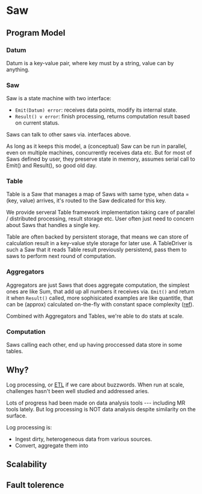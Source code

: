 # Saw

## Program Model

### Datum

Datum is a key-value pair, where key must by a string, value can by anything.

### Saw

Saw is a state machine with two interface:

- `Emit(Datum) error`: receives data points, modify its internal state.
- `Result() v error`: finish processing, returns computation result based on current status.

Saws can talk to other saws via. interfaces above.

As long as it keeps this model, a (conceptual) Saw can be run in parallel, even on multiple machines, concurrently receives data etc. But for most of Saws defined by user, they preserve state in memory, assumes serial call to Emit() and Result(), so good old day.

### Table

Table is a Saw that manages a map of Saws with same type, when data = (key, value) arrives, it's routed to the Saw dedicated for this key.

We provide serveral Table framework implementation taking care of parallel / distributed processing, result storage etc. User often just need to concern about Saws that handles a single key.

Table are often backed by persistent storage, that means we can store of calculation result in a key-value style storage for later use. A TableDriver is such a Saw that it reads Table result previously persistend, pass them to saws to perform next round of computation.

### Aggregators

Aggregators are just Saws that does aggregate computation, the simplest ones are like Sum, that add up all numbers it receives via. `Emit()` and return it when `Result()` called, more sophisicated examples are like quantitle, that can be (approx) calculated on-the-fly with constant space complexity ([ref](http://infolab.stanford.edu/~datar/courses/cs361a/papers/quantiles.pdf)).

Combined with Aggregators and Tables, we're able to do stats at scale.

### Computation

Saws calling each other, end up having proccessed data store in some tables.

## Why?

Log processing, or [ETL](https://en.wikipedia.org/wiki/Extract,_transform,_load) if we care about buzzwords. When run at scale, challenges hasn't been well studied and addressed aries.

Lots of progress had been made on data analysis tools --- including MR tools lately. But log processing is NOT data analysis despite similarity on the surface.

Log processing is:

- Ingest dirty, heterogeneous data from various sources.
- Convert, aggregate them into

## Scalability


## Fault tolerence

